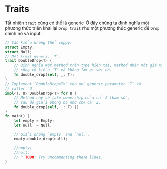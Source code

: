 # Traits
Tất nhiên `trait` cũng có thể  là generic. Ở đây chúng ta định nghĩa một phương thức triển khai lại `Drop trait` như một phương thức generic để  `Drop` chính nó và input.

```rust
// Các kiểu không thể coppy.
struct Empty;
struct Null;
// Một trait generic `T`.
trait DoubleDrop<T> {
    // Định nghĩa một method trên type hiện tại, method nhận một giá trị khác
    // cũng có kiểu `T` và không làm gì với nó.
    fn double_drop(self, _: T);
}
// Implement `DoubleDrop<T>` cho mọi generic parameter `T` và
// caller `U`.
impl<T, U> DoubleDrop<T> for U {
    // Method này sẽ take ownership của cả 2 tham số, 
    // sau đó giải phóng bộ nhớ cho cả 2.
    fn double_drop(self, _: T) {}
}
fn main() {
    let empty = Empty;
    let null  = Null;

    // Giải phóng `empty` and `null`.
    empty.double_drop(null);

    //empty;
    //null;
    // ^ TODO: Try uncommenting these lines.
}
